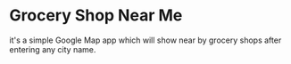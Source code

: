 # Grocery Shop Near Me

it's a simple Google Map app which will show near by grocery shops after entering any city name.

